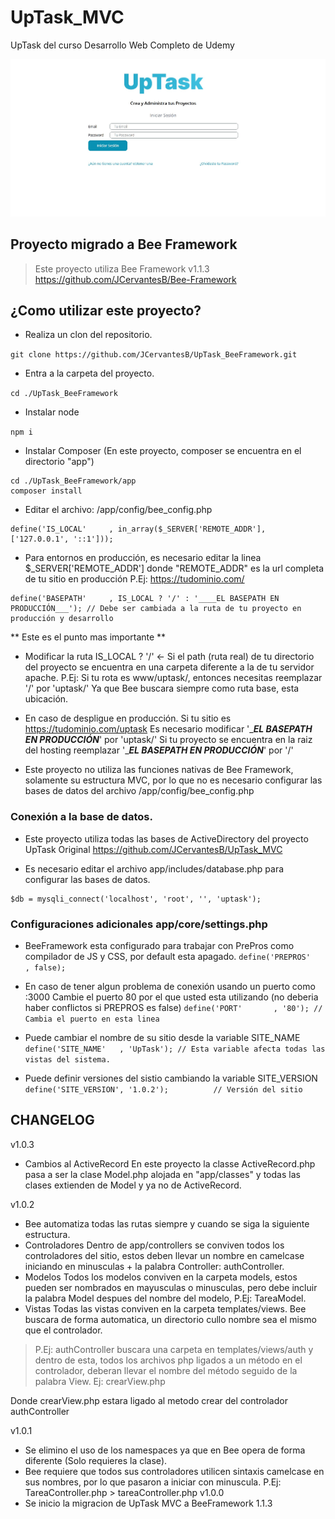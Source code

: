 # UpTask_MVC

UpTask del curso Desarrollo Web Completo de Udemy

![UpTask](https://github.com/JCervantesB/UpTask_MVC/blob/master/src/img/uptask.jpg?raw=true)

## Proyecto migrado a Bee Framework

> Este proyecto utiliza Bee Framework v1.1.3
> https://github.com/JCervantesB/Bee-Framework

## ¿Como utilizar este proyecto?

- Realiza un clon del repositorio.

`git clone https://github.com/JCervantesB/UpTask_BeeFramework.git`

- Entra a la carpeta del proyecto.

`cd ./UpTask_BeeFramework`

- Instalar node

`npm i`

- Instalar Composer (En este proyecto, composer se encuentra en el directorio "app")
~~~
cd ./UpTask_BeeFramework/app
composer install
~~~

- Editar el archivo: /app/config/bee_config.php
~~~
define('IS_LOCAL'     , in_array($_SERVER['REMOTE_ADDR'], ['127.0.0.1', '::1']));
~~~
- Para entornos en producción, es necesario editar la linea $_SERVER['REMOTE_ADDR'] donde "REMOTE_ADDR" es la url completa de tu sitio en producción P.Ej: https://tudominio.com/

~~~
define('BASEPATH'     , IS_LOCAL ? '/' : '____EL BASEPATH EN PRODUCCIÓN___'); // Debe ser cambiada a la ruta de tu proyecto en producción y desarrollo
~~~

** Este es el punto mas importante **

- Modificar la ruta IS_LOCAL ? '/' <- Si el path (ruta real) de tu directorio del proyecto se encuentra en una carpeta diferente a la de tu servidor apache.
P.Ej: Si tu rota es www/uptask/, entonces necesitas reemplazar  '/' por 'uptask/'
Ya que Bee buscara siempre como ruta base, esta ubicación.

- En caso de despligue en producción.
Si tu sitio es https://tudominio.com/uptask
Es necesario modificar '____EL BASEPATH EN PRODUCCIÓN___' por 'uptask/'
Si tu proyecto se encuentra en la raiz del hosting reemplazar '____EL BASEPATH EN PRODUCCIÓN___' por '/'

- Este proyecto no utiliza las funciones nativas de Bee Framework, solamente su estructura MVC, por lo que no es necesario configurar las bases de datos del archivo /app/config/bee_config.php

### Conexión a la base de datos.
- Este proyecto utiliza todas las bases de ActiveDirectory del proyecto UpTask Original https://github.com/JCervantesB/UpTask_MVC

- Es necesario editar el archivo app/includes/database.php para configurar las bases de datos.
~~~
$db = mysqli_connect('localhost', 'root', '', 'uptask');
~~~

### Configuraciones adicionales app/core/settings.php
- BeeFramework esta configurado para trabajar con PrePros como compilador de JS y CSS, por default esta apagado.
`define('PREPROS'     , false);`

- En caso de tener algun problema de conexión usando un puerto como :3000 
Cambie el puerto 80 por el que usted esta utilizando (no deberia haber conflictos si PREPROS es false)
`define('PORT'       , '80'); // Cambia el puerto en esta linea`

- Puede cambiar el nombre de su sitio desde la variable SITE_NAME
`define('SITE_NAME'   , 'UpTask'); // Esta variable afecta todas las vistas del sistema.`

- Puede definir versiones del sistio cambiando la variable SITE_VERSION
`define('SITE_VERSION', '1.0.2');          // Versión del sitio`

## CHANGELOG
v1.0.3
- Cambios al ActiveRecord
En este proyecto la classe ActiveRecord.php pasa a ser la clase Model.php alojada en "app/classes" y todas las clases extienden de Model y ya no de ActiveRecord.

v1.0.2
- Bee automatiza todas las rutas siempre y cuando se siga la siguiente estructura.
- Controladores
Dentro de app/controllers se conviven todos los controladores del sitio, estos deben llevar un nombre en camelcase iniciando en minusculas + la palabra Controller: authController.
- Modelos
Todos los modelos conviven en la carpeta models, estos pueden ser nombrados en mayusculas o minusculas, pero debe incluir la palabra Model despues del nombre del modelo, P.Ej: TareaModel.
- Vistas
Todas las vistas conviven en la carpeta templates/views.
Bee buscara de forma automatica, un directorio cullo nombre sea el mismo que el controlador.
> P.Ej: authController buscara una carpeta en templates/views/auth y dentro de esta, todos los archivos php ligados a un método en el controlador, deberan llevar el nombre del método seguido de la palabra View. Ej: crearView.php

Donde crearView.php estara ligado al metodo crear del controlador authController

v1.0.1
- Se elimino el uso de los namespaces ya que en Bee opera de forma diferente (Solo requieres la clase).
- Bee requiere que todos sus controladores utilicen sintaxis camelcase en sus nombres, por lo que pasaron a iniciar con minuscula. P.Ej: TareaController.php > tareaController.php
v1.0.0
- Se inicio la migracion de UpTask MVC a BeeFramework 1.1.3
